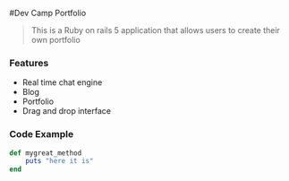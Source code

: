 #Dev Camp Portfolio

> This is a Ruby on rails 5 application that allows users to create their own portfolio

### Features

- Real time chat engine
- Blog
- Portfolio
- Drag and drop interface

### Code Example

```ruby
def mygreat_method
	puts "here it is"
end